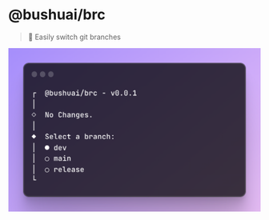 # @bushuai/brc

> 🔸 Easily switch git branches

![brc](https://github.com/bushuai/brc/raw/main/brc.png)
